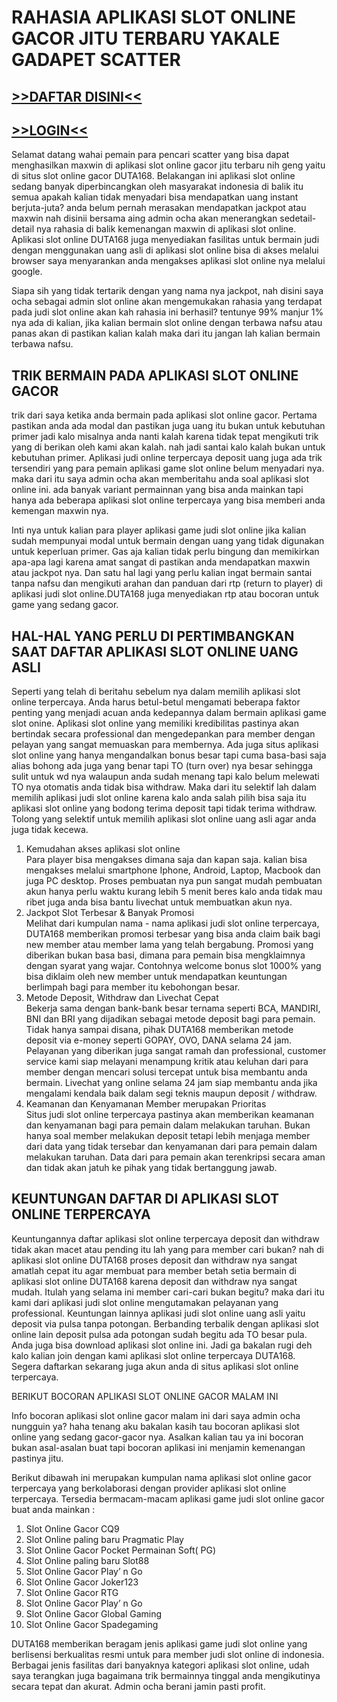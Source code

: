 # RAHASIA APLIKASI SLOT ONLINE GACOR JITU TERBARU YAKALE GADAPET SCATTER

## [>>DAFTAR DISINI<<](https://rebrand.ly/slot-terpercaya-di-indonesia)

## [>>LOGIN<<](https://rebrand.ly/slot-terpercaya-di-indonesia)

  

Selamat datang wahai pemain para pencari scatter yang bisa dapat menghasilkan maxwin di aplikasi slot online gacor jitu terbaru nih geng yaitu di situs slot online gacor DUTA168. Belakangan ini aplikasi slot online sedang banyak diperbincangkan oleh masyarakat indonesia di balik itu semua apakah kalian tidak menyadari bisa mendapatkan uang instant berjuta-juta? anda belum pernah merasakan mendapatkan jackpot atau maxwin nah disinii bersama aing admin ocha akan menerangkan sedetail-detail nya rahasia di balik kemenangan maxwin di aplikasi slot online. Aplikasi slot online DUTA168 juga menyediakan fasilitas untuk bermain judi dengan menggunakan uang asli di aplikasi slot online bisa di akses melalui browser saya menyarankan anda mengakses aplikasi slot online nya melalui google.

Siapa sih yang tidak tertarik dengan yang nama nya jackpot, nah disini saya ocha sebagai admin slot online akan mengemukakan rahasia yang terdapat pada judi slot online akan kah rahasia ini berhasil? tentunye 99% manjur 1% nya ada di kalian, jika kalian bermain slot online dengan terbawa nafsu atau panas akan di pastikan kalian kalah maka dari itu jangan lah kalian bermain terbawa nafsu.

## TRIK BERMAIN PADA APLIKASI SLOT ONLINE GACOR

trik dari saya ketika anda bermain pada aplikasi slot online gacor. Pertama pastikan anda ada modal dan pastikan juga uang itu bukan untuk kebutuhan primer jadi kalo misalnya anda nanti kalah karena tidak tepat mengikuti trik yang di berikan oleh kami akan kalah. nah jadi santai kalo kalah bukan untuk kebutuhan primer. Aplikasi judi online terpercaya deposit uang juga ada trik tersendiri yang para pemain aplikasi game slot online belum menyadari nya. maka dari itu saya admin ocha akan memberitahu anda soal aplikasi slot online ini. ada banyak variant permainnan yang bisa anda mainkan tapi hanya ada beberapa aplikasi slot online terpercaya yang bisa memberi anda kemengan maxwin nya.

Inti nya untuk kalian para player aplikasi game judi slot online jika kalian sudah mempunyai modal untuk bermain dengan uang yang tidak digunakan untuk keperluan primer. Gas aja kalian tidak perlu bingung dan memikirkan apa-apa lagi karena amat sangat di pastikan anda mendapatkan maxwin atau jackpot nya. Dan satu hal lagi yang perlu kalian ingat bermain santai tanpa nafsu dan mengikuti arahan dan panduan dari rtp (return to player) di aplikasi judi slot online.DUTA168 juga menyediakan rtp atau bocoran untuk game yang sedang gacor.

## HAL-HAL YANG PERLU DI PERTIMBANGKAN SAAT DAFTAR APLIKASI SLOT ONLINE UANG ASLI

Seperti yang telah di beritahu sebelum nya dalam memilih aplikasi slot online terpercaya. Anda harus betul-betul mengamati beberapa faktor penting yang menjadi acuan anda kedepannya dalam bermain aplikasi game slot onine. Aplikasi slot online yang memiliki kredibilitas pastinya akan bertindak secara professional dan mengedepankan para member dengan pelayan yang sangat memuaskan para membernya. Ada juga situs aplikasi slot online yang hanya mengandalkan bonus besar tapi cuma basa-basi saja alias bohong ada juga yang benar tapi TO (turn over) nya besar sehingga sulit untuk wd nya walaupun anda sudah menang tapi kalo belum melewati TO nya otomatis anda tidak bisa withdraw. Maka dari itu selektif lah dalam memilih aplikasi judi slot online karena kalo anda salah pilih bisa saja itu aplikasi slot online yang bodong terima deposit tapi tidak terima withdraw. Tolong yang selektif untuk memilih aplikasi slot online uang asli agar anda juga tidak kecewa.

1. Kemudahan akses aplikasi slot online  
Para player bisa mengakses dimana saja dan kapan saja. kalian bisa mengakses melalui smartphone Iphone, Android, Laptop, Macbook dan juga PC desktop. Proses pembuatan nya pun sangat mudah pembuatan akun hanya perlu waktu kurang lebih 5 menit beres kalo anda tidak mau ribet juga anda bisa bantu livechat untuk membuatkan akun nya.  
2. Jackpot Slot Terbesar & Banyak Promosi  
Melihat dari kumpulan nama - nama aplikasi judi slot online terpercaya, DUTA168 memberikan promosi terbesar yang bisa anda claim baik bagi new member atau member lama yang telah bergabung. Promosi yang diberikan bukan basa basi, dimana para pemain bisa mengklaimnya dengan syarat yang wajar. Contohnya welcome bonus slot 1000% yang bisa diklaim oleh new member untuk mendapatkan keuntungan berlimpah bagi para member itu kebohongan besar.  
3. Metode Deposit, Withdraw dan Livechat Cepat  
Bekerja sama dengan bank-bank besar ternama seperti BCA, MANDIRI, BNI dan BRI yang dijadikan sebagai metode deposit bagi para pemain. Tidak hanya sampai disana, pihak DUTA168 memberikan metode deposit via e-money seperti GOPAY, OVO, DANA selama 24 jam. Pelayanan yang diberikan juga sangat ramah dan professional, customer service kami siap melayani menampung kritik atau keluhan dari para member dengan mencari solusi tercepat untuk bisa membantu anda bermain. Livechat yang online selama 24 jam siap membantu anda jika mengalami kendala baik dalam segi teknis maupun deposit / withdraw.  
4. Keamanan dan Kenyamanan Member merupakan Prioritas  
Situs judi slot online terpercaya pastinya akan memberikan keamanan dan kenyamanan bagi para pemain dalam melakukan taruhan. Bukan hanya soal member melakukan deposit tetapi lebih menjaga member dari data yang tidak tersebar dan kenyamanan dari para pemain dalam melakukan taruhan. Data dari para pemain akan terenkripsi secara aman dan tidak akan jatuh ke pihak yang tidak bertanggung jawab.

## KEUNTUNGAN DAFTAR DI APLIKASI SLOT ONLINE TERPERCAYA


Keuntungannya daftar aplikasi slot online terpercaya deposit dan withdraw tidak akan macet atau pending itu lah yang para member cari bukan? nah di aplikasi slot online DUTA168 proses deposit dan withdraw nya sangat amatlah cepat itu agar membuat para member betah setia bermain di aplikasi slot online DUTA168 karena deposit dan withdraw nya sangat mudah. Itulah yang selama ini member cari-cari bukan begitu? maka dari itu kami dari aplikasi judi slot online mengutamakan pelayanan yang professional. Keuntungan lainnya aplikasi judi slot online uang asli yaitu deposit via pulsa tanpa potongan. Berbanding terbalik dengan aplikasi slot online lain deposit pulsa ada potongan sudah begitu ada TO besar pula. Anda juga bisa download aplikasi slot online ini. Jadi ga bakalan rugi deh kalo kalian join dengan kami aplikasi slot online terpercaya DUTA168. Segera daftarkan sekarang juga akun anda di situs aplikasi slot online terpercaya.

BERIKUT BOCORAN APLIKASI SLOT ONLINE GACOR MALAM INI

Info bocoran aplikasi slot online gacor malam ini dari saya admin ocha nungguin ya? haha tenang aku bakalan kasih tau bocoran aplikasi slot online yang sedang gacor-gacor nya. Asalkan kalian tau ya ini bocoran bukan asal-asalan buat tapi bocoran aplikasi ini menjamin kemenangan pastinya jitu.

Berikut dibawah ini merupakan kumpulan nama aplikasi slot online gacor terpercaya yang berkolaborasi dengan provider aplikasi slot online terpercaya. Tersedia bermacam-macam aplikasi game judi slot online gacor buat anda mainkan :

1. Slot Online Gacor CQ9  
2. Slot Online paling baru Pragmatic Play  
3. Slot Online Gacor Pocket Permainan Soft( PG)  
4. Slot Online paling baru Slot88  
5. Slot Online Gacor Play’ n Go  
6. Slot Online Gacor Joker123  
7. Slot Online Gacor RTG  
8. Slot Online Gacor Play’ n Go  
9. Slot Online Gacor Global Gaming  
10. Slot Online Gacor Spadegaming

DUTA168 memberikan beragam jenis aplikasi game judi slot online yang berlisensi berkualitas resmi untuk para member judi slot online di indonesia. Berbagai jenis fasilitas dari banyaknya kategori aplikasi slot online, udah saya terangkan juga bagaimana trik bermainnya tinggal anda mengikutinya secara tepat dan akurat. Admin ocha berani jamin pasti profit.
